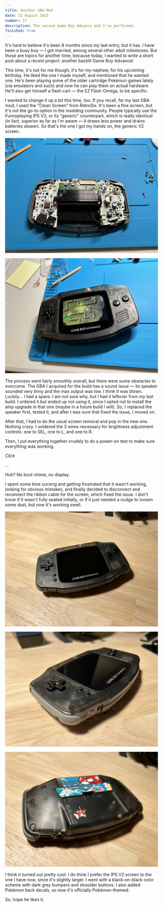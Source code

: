```yaml
---
title: Another GBA Mod
date: 12 August 2023
number: 17
description: The second Game Boy Advance mod I've performed.
finished: true
---
```


It's hard to believe it's been 8 months since my last entry, but it has. I have been a busy boy — I got married, among several other adult milestones. But those are topics for another time, because today, I wanted to write a short post about a recent project: another backlit Game Boy Advance!

This time, it's not for me though; it's for my nephew, for his upcoming birthday. He liked the one I made myself, and mentioned that he wanted one. He's been playing some of the older cartridge Pokémon games lately (via emulators and such) and now he can play them on actual hardware. He'll also get himself a flash cart — the EZ Flash Omega, to be specific.

I wanted to change it up a bit this time, too. If you recall, for my last GBA mod, I used the "Clean Screen" from RetroSix. It's been a fine screen, but it's not the go-to option in the modding community. People typically use the Funnyplaying IPS V2, or its "generic" counterpart, which is really identical (in fact, superior as far as I'm aware — it draws less power and drains batteries slower). So that's the one I got my hands on, the generic V2 screen.

![The GBA open](../assets/images/caiden-gba/open.jpg "The GBA open")

![The GBA on](../assets/images/caiden-gba/on.jpg "The GBA on")

The process went fairly smoothly overall, but there were some obstacles to overcome. The GBA I acquired for the build has a sound issue — its speaker sounded very tinny and the max output was low. I think it was blown. Luckily... I had a spare. I am not sure why, but I had it leftover from my last build. I ordered it but ended up not using it, since I opted not to install the amp upgrade in that one (maybe in a future build I will). So, I replaced the speaker first, tested it, and after I was sure that fixed the issue, I moved on.

After that, I had to do the usual screen removal and pop in the new one. Nothing crazy. I soldered the 3 wires necessary for brightness adjustment controls: one to SEL, one to L, and one to R.

Then, I put everything together crudely to do a power-on test to make sure everything was working.

*Click*

...

Huh? No boot chime, no display.

I spent some time cursing and getting frustrated that it wasn't working, looking for obvious mistakes, and finally decided to disconnect and reconnect the ribbon cable for the screen, which fixed the issue. I don't know if it wasn't fully seated initially, or if it just needed a nudge to loosen some dust, but now it's working swell.

![The GBA](../assets/images/caiden-gba/overall.jpg "The GBA")

![The GBA left side](../assets/images/caiden-gba/close-left.jpg "The GBA left side")

![The GBA back side](../assets/images/caiden-gba/back.jpg "The GBA back side")

I think it turned out pretty cool. I do think I prefer the IPS V2 screen to the one I have now, since it's slightly larger. I went with a black-on-black color scheme with dark grey bumpers and shoulder buttons. I also added Pokémon back decals, so now it's officially Pokémon-themed.

So, hope he likes it.
